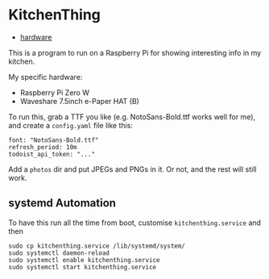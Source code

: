 # KitchenThing

* [hardware](https://www.waveshare.com/wiki/7.5inch_e-Paper_HAT_(B))

This is a program to run on a Raspberry Pi for showing interesting info in my kitchen.

My specific hardware:

   * Raspberry Pi Zero W
   * Waveshare 7.5inch e-Paper HAT (B)

To run this, grab a TTF you like (e.g. NotoSans-Bold.ttf works well for me),
and create a `config.yaml` file like this:

```
font: "NotoSans-Bold.ttf"
refresh_period: 10m
todoist_api_token: "..."
```

Add a `photos` dir and put JPEGs and PNGs in it. Or not, and the rest will still work.

## systemd Automation

To have this run all the time from boot, customise `kitchenthing.service` and then

```
sudo cp kitchenthing.service /lib/systemd/system/
sudo systemctl daemon-reload
sudo systemctl enable kitchenthing.service
sudo systemctl start kitchenthing.service
```
